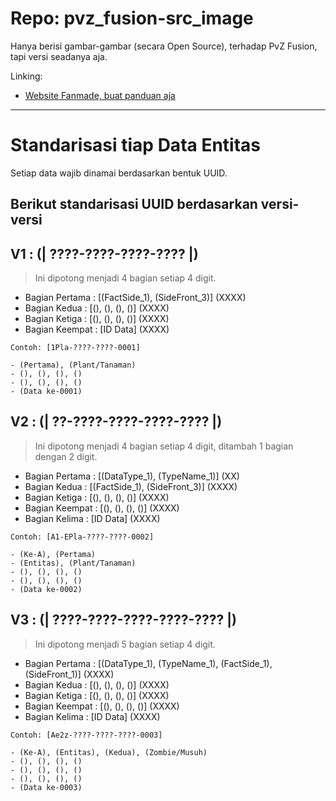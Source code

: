 # Repo: pvz_fusion-src_image

Hanya berisi gambar-gambar (secara Open Source), terhadap PvZ Fusion, tapi versi seadanya aja.

Linking:
- [Website Fanmade, buat panduan aja](https://minecube1510.github.io/pvz_fusion-src_image/)


---


# Standarisasi tiap Data Entitas

Setiap data wajib dinamai berdasarkan bentuk UUID.

## Berikut standarisasi UUID berdasarkan versi-versi

V1 : (**| ????-????-????-???? |**)
---
> Ini dipotong menjadi 4 bagian setiap 4 digit.
- Bagian Pertama  : [(FactSide_1), (SideFront_3)] (XXXX)
- Bagian Kedua    : [(), (), (), ()] (XXXX)
- Bagian Ketiga   : [(), (), (), ()] (XXXX)
- Bagian Keempat  : [ID Data] (XXXX)
```
Contoh: [1Pla-????-????-0001]

- (Pertama), (Plant/Tanaman)
- (), (), (), ()
- (), (), (), ()
- (Data ke-0001)
```

V2 : (**| ??-????-????-????-???? |**)
---
> Ini dipotong menjadi 4 bagian setiap 4 digit, ditambah 1 bagian dengan 2 digit.
- Bagian Pertama  : [(DataType_1), (TypeName_1)] (XX)
- Bagian Kedua    : [(FactSide_1), (SideFront_3)] (XXXX)
- Bagian Ketiga   : [(), (), (), ()] (XXXX)
- Bagian Keempat  : [(), (), (), ()] (XXXX)
- Bagian Kelima   : [ID Data] (XXXX)
```
Contoh: [A1-EPla-????-????-0002]

- (Ke-A), (Pertama)
- (Entitas), (Plant/Tanaman)
- (), (), (), ()
- (), (), (), ()
- (Data ke-0002)
```

V3 : (**| ????-????-????-????-???? |**)
---
> Ini dipotong menjadi 5 bagian setiap 4 digit.
- Bagian Pertama  : [(DataType_1), (TypeName_1), (FactSide_1), (SideFront_1)] (XXXX)
- Bagian Kedua    : [(), (), (), ()] (XXXX)
- Bagian Ketiga   : [(), (), (), ()] (XXXX)
- Bagian Keempat  : [(), (), (), ()] (XXXX)
- Bagian Kelima   : [ID Data] (XXXX)
```
Contoh: [Ae2z-????-????-????-0003]

- (Ke-A), (Entitas), (Kedua), (Zombie/Musuh)
- (), (), (), ()
- (), (), (), ()
- (), (), (), ()
- (Data ke-0003)
```
